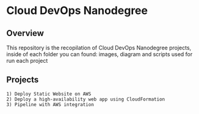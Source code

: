 # Cloud DevOps Nanodegree

## Overview
This repository is the recopilation of Cloud DevOps Nanodegree projects, inside of each folder you can found: images, diagram and scripts used for run each project

## Projects

    1) Deploy Static Website on AWS
    2) Deploy a high-availability web app using CloudFormation
    3) Pipeline with AWS integration